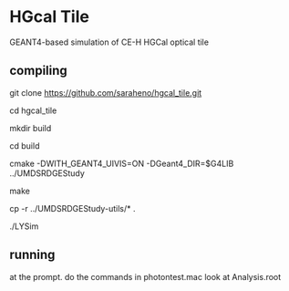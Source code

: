 # HGcal Tile
GEANT4-based simulation of CE-H HGCal optical tile

## compiling

  git clone https://github.com/saraheno/hgcal_tile.git

  cd hgcal_tile

  mkdir build

  cd build 

  cmake -DWITH_GEANT4_UIVIS=ON -DGeant4_DIR=$G4LIB ../UMDSRDGEStudy

  make

  cp -r ../UMDSRDGEStudy-utils/* .

  ./LYSim 

## running
  at the prompt. do the commands in photontest.mac
  look at Analysis.root 